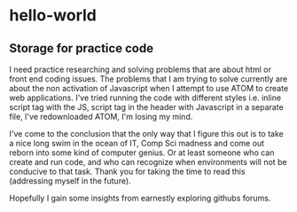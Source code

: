 # hello-world
Storage for practice code
---
I need practice researching and solving problems that are about html or front end coding issues. The problems that I am trying to solve currently are about the
non activation of Javascript when I attempt to use ATOM to create web applications. I've tried running the code with different styles i.e. inline script tag with the JS, script tag in the header with Javascript in a separate file, I've redownloaded ATOM, I'm losing my mind. 

I've come to the conclusion that the only way that I figure this out is to take a nice long swim in the ocean of IT, Comp Sci madness and come out reborn into some kind of computer genius. Or at least someone who can create and run code, and who can recognize when environments will not be conducive to that task. 
Thank you for taking the time to read this (addressing myself in the future). 

Hopefully I gain some insights from earnestly exploring githubs forums. 
